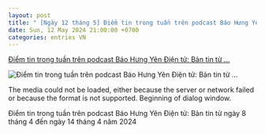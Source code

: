 ```yaml
---
layout: post
title: " [Ngày 12 tháng 5] Điểm tin trong tuần trên podcast Báo Hưng Yên Điện tử: Bản tin từ ..."
date: Sun, 12 May 2024 21:00:00 +0700
categories: entries VN
---
```

[Điểm tin trong tuần trên podcast Báo Hưng Yên Điện tử: Bản tin từ ...](https://baohungyen.vn/diem-tin-trong-tuan-tren-podcast-bao-hung-yen-dien-tu-ban-tin-tu-ngay-6-den-ngay-12-thang-5-nam-2024-3172058.html)

![Điểm tin trong tuần trên podcast Báo Hưng Yên Điện tử: Bản tin từ ...](https://mediabhy.mediatech.vn/upload/image/202405/thumbnail/68680_68328_68034_67717_67319_podcast_20220919102047_20282914_20212321_17583728_19202405_20545212.jpg)

The media could not be loaded, either because the server or network failed or because the format is not supported. Beginning of dialog window.

Điểm tin trong tuần trên podcast Báo Hưng Yên Điện tử: Bản tin từ ngày 8 tháng 4 đến ngày 14 tháng 4 năm 2024

